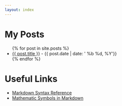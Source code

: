 ```yaml
---
layout: index
---
```


# My Posts

<ul>
  {% for post in site.posts %}
    <li>
      <a href="{{ post.url }}">{{ post.title }}</a> - {{ post.date | date: ' %b %d, %Y'}}
    </li>
  {% endfor %}
</ul>

# Useful Links

- [Markdown Syntax Reference](syntax-ref)
- [Mathematic Symbols in Markdown](http://csrgxtu.github.io/2015/03/20/Writing-Mathematic-Fomulars-in-Markdown/)


